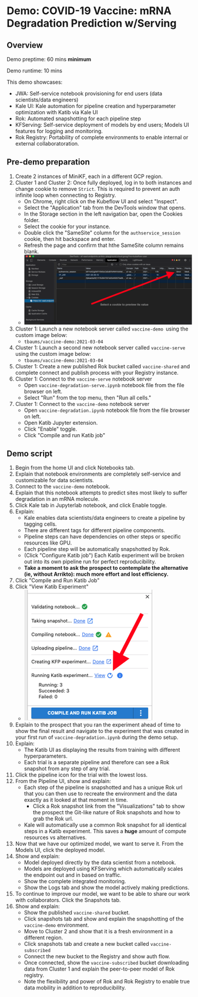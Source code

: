 # Demo: COVID-19 Vaccine: mRNA Degradation Prediction w/Serving

## Overview

Demo preptime: 60 mins **minimum**

Demo runtime: 10 mins

This demo showcases:
- JWA: Self-service notebook provisioning for end users (data scientists/data engineers)
- Kale UI: Kale automation for pipeline creation and hyperparameter optimization with Katib via Kale UI
- Rok: Automated snapshotting for each pipeline step
- KFServing: Self-service deployment of models by end users; Models UI features for logging and monitoring.
- Rok Registry: Portability of complete environments to enable internal or external collaboratoration.

## Pre-demo preparation

1. Create 2 instances of MiniKF, each in a different GCP region.
1. Cluster 1 and Cluster 2: Once fully deployed, log in to both instances and change cookie to remove `Strict`. This is required to prevent an auth infinite loop when connecting to Registry.
    - On Chrome, right click on the Kubeflow UI and select "Inspect".
    - Select the "Application" tab from the DevTools window that opens.
    - In the Storage section in the left navigation bar, open the Cookies folder.
    - Select the cookie for your instance.
    - Double click the "SameSite" column for the `authservice_session` cookie, then hit backspace and enter. 
    - Refresh the page and confirm that hthe SameSite column remains blank.
    - ![samesite-example](../assets/samesite.png)
1. Cluster 1: Launch a new notebook server called `vaccine-demo `using the custom image below:
    - `tbaums/vaccine-demo:2021-03-04`
1. Cluster 1: Launch a second new notebook server called `vaccine-serve` using the custom image below:
    - `tbaums/vaccine-demo:2021-03-04`
1. Cluster 1: Create a new published Rok bucket called `vaccine-shared` and complete connect and publish process with your Registry instance.
1. Cluster 1: Connect to the `vaccine-serve` notebook server 
    - Open `vaccine-degradation-serve.ipynb` notebook file from the file browser on left.
    - Select "Run" from the top menu, then "Run all cells."
1. Cluster 1: Connect to the `vaccine-demo` notebook server
    - Open `vaccine-degradation.ipynb` notebook file from the file browser on left.
    - Open Katib Jupyter extension.
    - Click "Enable" toggle.
    - Click "Compile and run Katib job"

## Demo script

1. Begin from the home UI and click Notebooks tab.
1. Explain that notebook environments are completely self-service and customizable for data scientists.
1. Connect to the `vaccine-demo` notebook.
1. Explain that this notebook attempts to predict sites most likely to suffer degradation in an mRNA molecule.
1. Click Kale tab in Jupyterlab notebook, and click Enable toggle.
1. Explain:
    - Kale enables data scientists/data engineers to create a pipeline by tagging cells.
    - There are different tags for different pipeline components.
    - Pipeline steps can have dependencies on other steps or specific resources like GPU.
    - Each pipeline step will be automatically snapshotted by Rok.
    - (Click "Configure Katib job") Each Katib experiment will be broken out into its own pipeline run for perfect reproducibility.
    - **Take a moment to ask the prospect to contemplate the alternative (ie, without Arrikto): much more effort and lost efficiency.**
1. Click "Compile and Run Katib Job"
1. Click "View Katib Experiment" 
    - ![view-katib-experiment](../assets/view-katib-experiment.png)
1. Explain to the prospect that you ran the experiment ahead of time to show the final result and navigate to the experiment that was created in your first run of `vaccine-degradation.ipynb` during the demo setup.
1. Explain:
    - The Katib UI as displaying the results from training with different hyperparameters.
    - Each trial is a separate pipeline and therefore can see a Rok snapshot from any step of any trial.
1. Click the pipeline icon for the trial with the lowest loss.
1. From the Pipeline UI, show and explain:
    - Each step of the pipeline is snapshotted and has a unique Rok url that you can then use to recreate the environment and the data exactly as it looked at that moment in time. 
      - Click a Rok snapshot link from the "Visualizations" tab to show the prospect the Git-like nature of Rok snapshots and how to grab the Rok url.
    - Kale will automatically use a common Rok snapshot for all identical steps in a Katib experiment. This saves a **huge** amount of compute resources vs alternatives.
1. Now that we have our optimized model, we want to serve it. From the Models UI, click the deployed model. 
1. Show and explain:
    - Model deployed directly by the data scientist from a notebook.
    - Models are deployed using KFServing which automatically scales the endpoint out and in based on traffic.
    - Show the complete integrated monitoring.
    - Show the Logs tab and show the model actively making predictions.
1. To continue to improve our model, we want to be able to share our work with collaborators. Click the Snapshots tab.
1. Show and explain:
    - Show the published `vaccine-shared` bucket.
    - Click snapshots tab and show and explain the snapshotting of the `vaccine-demo` environment.
    - Move to Cluster 2 and show that it is a fresh environment in a different region.
    - Click snapshots tab and create a new bucket called `vaccine-subscribed`
    - Connect the new bucket to the Registry and show auth flow.
    - Once connected, show the `vaccine-subscribed` bucket downloading data from Cluster 1 and explain the peer-to-peer model of Rok registry.
    - Note the flexibility and power of Rok and Rok Registry to enable true data mobility in addition to reproducibility.



<!-- ## Footnotes -->

